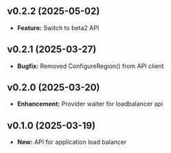 ## v0.2.2 (2025-05-02)
- **Feature:** Switch to beta2 API

## v0.2.1 (2025-03-27)
- **Bugfix:** Removed ConfigureRegion() from API client

## v0.2.0 (2025-03-20)
- **Enhancement:** Provider waiter for loadbalancer api

## v0.1.0 (2025-03-19)
- **New:** API for application load balancer
